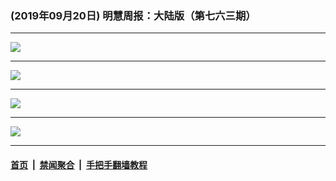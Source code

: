 ### (2019年09月20日) 明慧周报：大陆版（第七六三期） 

---

<img src="http://qikan.minghui.org/mhqkpage/qikanimage/2019/09/20/mhzb_763_pdf-online1.png"/><hr/>
<img src="http://qikan.minghui.org/mhqkpage/qikanimage/2019/09/20/mhzb_763_pdf-online2.png"/><hr/>
<img src="http://qikan.minghui.org/mhqkpage/qikanimage/2019/09/20/mhzb_763_pdf-online3.png"/><hr/>
<img src="http://qikan.minghui.org/mhqkpage/qikanimage/2019/09/20/mhzb_763_pdf-online4.png"/><hr/>


#### [首页](../../../..) &nbsp;|&nbsp; [禁闻聚合](https://github.com/gfw-breaker/banned-news) &nbsp;|&nbsp; [手把手翻墙教程](https://github.com/gfw-breaker/guides) 